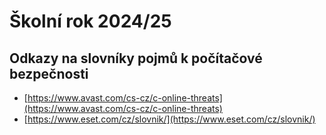 # Školní rok 2024/25

## Odkazy na slovníky pojmů k počítačové bezpečnosti
* [https://www.avast.com/cs-cz/c-online-threats](https://www.avast.com/cs-cz/c-online-threats)
* [https://www.eset.com/cz/slovnik/](https://www.eset.com/cz/slovnik/)

